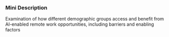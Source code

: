 ### Mini Description

Examination of how different demographic groups access and benefit from AI-enabled remote work opportunities, including barriers and enabling factors
